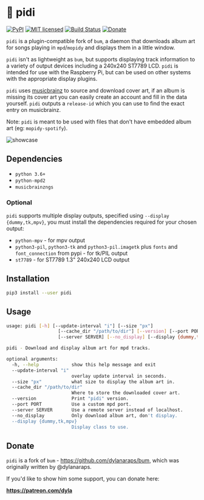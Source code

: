 # 🎵 pidi

[![PyPI](https://img.shields.io/pypi/v/pidi.svg)](https://pypi.python.org/pypi/pidi/)
[![MIT licensed](https://img.shields.io/badge/license-MIT-blue.svg)](./LICENSE.md)
[![Build Status](https://travis-ci.org/pimoroni/pidi.svg?branch=master)](https://travis-ci.org/pimoroni/pidi)
[![Donate](https://img.shields.io/badge/donate-patreon-yellow.svg)](https://www.patreon.com/dyla)

`pidi` is a plugin-compatible fork of `bum`, a daemon that downloads album art for songs playing in `mpd`/`mopidy` and displays them in a little window. 

`pidi` isn't as lightweight as `bum`, but supports displaying track information to a variety of output devices including a 240x240 ST7789 LCD. `pidi` is intended for use with the Raspberry Pi, but can be used on other systems with the appropriate display plugins.

`pidi` uses [musicbrainz](https://musicbrainz.org/) to source and download cover art, if an album is missing its cover art you can easily create an account and fill in the data yourself. `pidi` outputs a `release-id` which you can use to find the exact entry on musicbrainz.

Note: `pidi` is meant to be used with files that don't have embedded album art (eg: `mopidy-spotify`).


![showcase](http://i.imgur.com/uKomDoL.gif)


## Dependencies

- `python 3.6+`
- `python-mpd2`
- `musicbrainzngs`

### Optional

`pidi` supports multiple display outputs, specified using `--display {dummy,tk,mpv}`, you must install the dependencies required for your chosen output:

- `python-mpv` - for mpv output
- `python3-pil`, `python3-tk` and `python3-pil.imagetk` plus `fonts` and `font_connection` from pypi - for tk/PIL output
- `st7789` - for ST7789 1.3" 240x240 LCD output

## Installation

```sh
pip3 install --user pidi
```


## Usage

```sh
usage: pidi [-h] [--update-interval "i"] [--size "px"]
                   [--cache_dir "/path/to/dir"] [--version] [--port PORT]
                   [--server SERVER] [--no_display] [--display {dummy,tk,mpv}]

pidi - Download and display album art for mpd tracks.

optional arguments:
  -h, --help            show this help message and exit
  --update-interval "i"
                        overlay update interval in seconds.
  --size "px"           what size to display the album art in.
  --cache_dir "/path/to/dir"
                        Where to store the downloaded cover art.
  --version             Print "pidi" version.
  --port PORT           Use a custom mpd port.
  --server SERVER       Use a remote server instead of localhost.
  --no_display          Only download album art, don't display.
  --display {dummy,tk,mpv}
                        Display class to use.
```


## Donate

`pidi` is a fork of `bum` - https://github.com/dylanaraps/bum, which was originally written by @dylanaraps.

If you'd like to show him some support, you can donate here:

**https://patreon.com/dyla**
